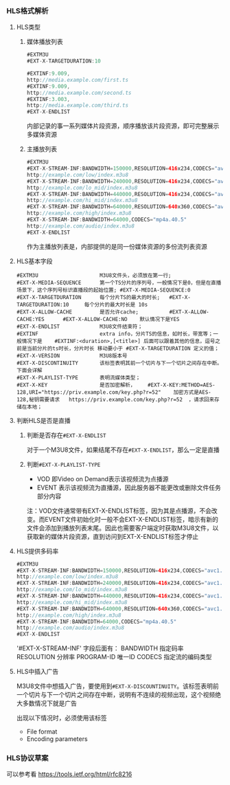 ### HLS格式解析

1. HLS类型

   1. 媒体播放列表

      ```java
      #EXTM3U
      #EXT-X-TARGETDURATION:10
      
      #EXTINF:9.009,
      http://media.example.com/first.ts
      #EXTINF:9.009,
      http://media.example.com/second.ts
      #EXTINF:3.003,
      http://media.example.com/third.ts
      #EXT-X-ENDLIST
      ```

      内部记录的事一系列媒体片段资源，顺序播放该片段资源，即可完整展示多媒体资源

   2. 主播放列表

      ```java
      #EXTM3U
      #EXT-X-STREAM-INF:BANDWIDTH=150000,RESOLUTION=416x234,CODECS="avc1.42e00a,mp4a.40.2"
      http://example.com/low/index.m3u8
      #EXT-X-STREAM-INF:BANDWIDTH=240000,RESOLUTION=416x234,CODECS="avc1.42e00a,mp4a.40.2"
      http://example.com/lo_mid/index.m3u8
      #EXT-X-STREAM-INF:BANDWIDTH=440000,RESOLUTION=416x234,CODECS="avc1.42e00a,mp4a.40.2"
      http://example.com/hi_mid/index.m3u8
      #EXT-X-STREAM-INF:BANDWIDTH=640000,RESOLUTION=640x360,CODECS="avc1.42e00a,mp4a.40.2"
      http://example.com/high/index.m3u8
      #EXT-X-STREAM-INF:BANDWIDTH=64000,CODECS="mp4a.40.5"
      http://example.com/audio/index.m3u8
      #EXT-X-ENDLIST
      ```

      作为主播放列表是，内部提供的是同一份媒体资源的多份流列表资源

2. HLS基本字段

   ```
   #EXTM3U                    M3U8文件头，必须放在第一行;
   #EXT-X-MEDIA-SEQUENCE      第一个TS分片的序列号，一般情况下是0，但是在直播场景下，这个序列号标识直播段的起始位置; #EXT-X-MEDIA-SEQUENCE:0
   #EXT-X-TARGETDURATION      每个分片TS的最大的时长;   #EXT-X-TARGETDURATION:10     每个分片的最大时长是 10s
   #EXT-X-ALLOW-CACHE         是否允许cache;          #EXT-X-ALLOW-CACHE:YES      #EXT-X-ALLOW-CACHE:NO    默认情况下是YES
   #EXT-X-ENDLIST             M3U8文件结束符；
   #EXTINF                    extra info，分片TS的信息，如时长，带宽等；一般情况下是    #EXTINF:<duration>,[<title>] 后面可以跟着其他的信息，逗号之前是当前分片的ts时长，分片时长 移动要小于 #EXT-X-TARGETDURATION 定义的值；
   #EXT-X-VERSION             M3U8版本号
   #EXT-X-DISCONTINUITY       该标签表明其前一个切片与下一个切片之间存在中断。下面会详解
   #EXT-X-PLAYLIST-TYPE       表明流媒体类型；
   #EXT-X-KEY                 是否加密解析，    #EXT-X-KEY:METHOD=AES-128,URI="https://priv.example.com/key.php?r=52"    加密方式是AES-128,秘钥需要请求   https://priv.example.com/key.php?r=52  ，请求回来存储在本地；
   ```

3. 判断HLS是否是直播

   1. 判断是否存在`#EXT-X-ENDLIST`

      对于一个M3U8文件，如果结尾不存在`#EXT-X-ENDLIST`，那么一定是直播

   2. 判断`#EXT-X-PLAYLIST-TYPE`

      * VOD 即Video on Demand表示该视频流为点播源
      * EVENT 表示该视频流为直播源，因此服务器不能更改或删除文件任务部分内容

      注：VOD文件通常带有EXT-X-ENDLIST标签，因为其是点播源，不会改变。而EVENT文件初始化时一般不会EXT-X-ENDLIST标签，暗示有新的文件会添加到播放列表末尾。因此也需要客户端定时获取M3U8文件，以获取新的媒体片段资源，直到访问到EXT-X-ENDLIST标签才停止

4. HLS提供多码率

   ```java
   #EXTM3U
   #EXT-X-STREAM-INF:BANDWIDTH=150000,RESOLUTION=416x234,CODECS="avc1.42e00a,mp4a.40.2"
   http://example.com/low/index.m3u8
   #EXT-X-STREAM-INF:BANDWIDTH=240000,RESOLUTION=416x234,CODECS="avc1.42e00a,mp4a.40.2"
   http://example.com/lo_mid/index.m3u8
   #EXT-X-STREAM-INF:BANDWIDTH=440000,RESOLUTION=416x234,CODECS="avc1.42e00a,mp4a.40.2"
   http://example.com/hi_mid/index.m3u8
   #EXT-X-STREAM-INF:BANDWIDTH=640000,RESOLUTION=640x360,CODECS="avc1.42e00a,mp4a.40.2"
   http://example.com/high/index.m3u8
   #EXT-X-STREAM-INF:BANDWIDTH=64000,CODECS="mp4a.40.5"
   http://example.com/audio/index.m3u8
   #EXT-X-ENDLIST
   ```

   '#EXT-X-STREAM-INF' 字段后面有：
   BANDWIDTH 指定码率
   RESOLUTION 分辨率
   PROGRAM-ID 唯一ID
   CODECS 指定流的编码类型

5. HLS中插入广告

   M3U8文件中想插入广告，要使用到`#EXT-X-DISCOUNTINUITY`。该标签表明前一个切片与下一个切片之间存在中断，说明有不连续的视频出现，这个视频绝大多数情况下就是广告

   出现以下情况时，必须使用该标签

   * File format
   * Encoding parameters

### HLS协议草案

可以参考看 https://tools.ietf.org/html/rfc8216

